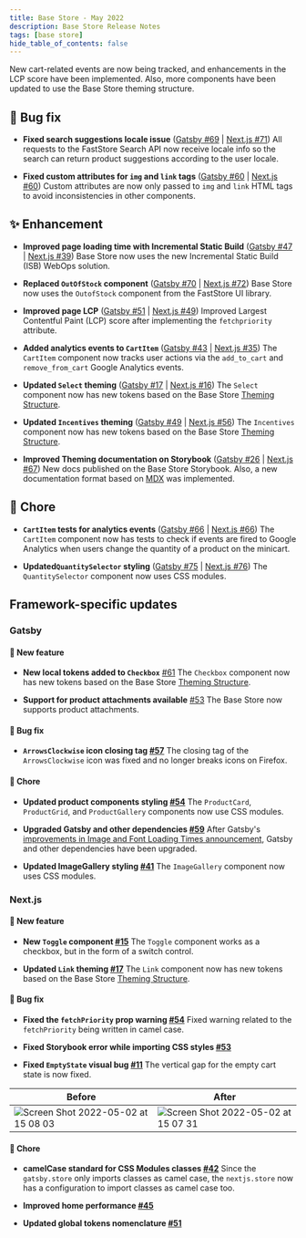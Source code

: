 ```yaml
---
title: Base Store - May 2022
description: Base Store Release Notes 
tags: [base store]
hide_table_of_contents: false
---
```

New cart-related events are now being tracked, and enhancements in the LCP score have been implemented. Also, more components have been updated to use the Base Store theming structure.

<!--truncate-->
## <span role="img" aria-label="bug fix">🐛</span> Bug fix
- **Fixed search suggestions locale issue** ([Gatsby #69](https://github.com/vtex-sites/gatsby.store/pull/69) | [Next.js #71](https://github.com/vtex-sites/nextjs.store/pull/71))
All requests to the FastStore Search API now receive locale info so the search can return product suggestions according to the user locale.

- **Fixed custom attributes for `img` and `link` tags** ([Gatsby #60](https://github.com/vtex-sites/gatsby.store/pull/60) | [Next.js #60](https://github.com/vtex-sites/nextjs.store/pull/60))
Custom attributes are now only passed to `img` and `link` HTML tags to avoid inconsistencies in other components. 
 
 
## <span role="img" aria-label="Enhancement">✨</span> Enhancement 
- **Improved page loading time with Incremental Static Build** ([Gatsby #47](https://github.com/vtex-sites/gatsby.store/pull/47) | [Next.js #39](https://github.com/vtex-sites/nextjs.store/pull/39))
Base Store now uses the new Incremental Static Build (ISB) WebOps solution.

- **Replaced `OutOfStock` component** ([Gatsby #70](https://github.com/vtex-sites/gatsby.store/pull/70) | [Next.js #72](https://github.com/vtex-sites/nextjs.store/pull/72))
Base Store now uses the `OutofStock` component from the FastStore UI library.

- **Improved page LCP** ([Gatsby #51](https://github.com/vtex-sites/gatsby.store/pull/51) | [Next.js #49](https://github.com/vtex-sites/nextjs.store/pull/49))
Improved Largest Contentful Paint (LCP) score after implementing the `fetchpriority` attribute.

- **Added analytics events to `CartItem`** ([Gatsby #43](https://github.com/vtex-sites/gatsby.store/pull/43) | [Next.js #35](https://github.com/vtex-sites/nextjs.store/pull/35))
The `CartItem` component now tracks user actions via the `add_to_cart` and `remove_from_cart` Google Analytics events.

- **Updated `Select` theming** ([Gatsby #17](https://github.com/vtex-sites/gatsby.store/pull/17) | [Next.js #16](https://github.com/vtex-sites/nextjs.store/pull/16))
The `Select` component now has new tokens based on the Base Store [Theming Structure](https://github.com/vtex-sites/base.store/pull/407).

- **Updated `Incentives` theming** ([Gatsby #49](https://github.com/vtex-sites/gatsby.store/pull/49) | [Next.js #56](https://github.com/vtex-sites/nextjs.store/pull/56))
The `Incentives` component now has new tokens based on the Base Store [Theming Structure](https://github.com/vtex-sites/base.store/pull/407).

- **Improved Theming documentation on Storybook** ([Gatsby #26](https://github.com/vtex-sites/gatsby.store/pull/26) | [Next.js #67](https://github.com/vtex-sites/nextjs.store/pull/67))
New docs published on the Base Store Storybook. Also, a new documentation format based on [MDX](https://storybook.js.org/docs/react/writing-docs/mdx) was implemented.
    
## <span role="img" aria-label="chores">🧹</span> Chore 

- **`CartItem` tests for analytics events** ([Gatsby #66](https://github.com/vtex-sites/gatsby.store/pull/66) | [Next.js #66](https://github.com/vtex-sites/nextjs.store/pull/66))
The `CartItem` component now has tests to check if events are fired to Google Analytics when users change the quantity of a product on the minicart.

- **Updated`QuantitySelector` styling** ([Gatsby #75](https://github.com/vtex-sites/gatsby.store/pull/75) | [Next.js #76](https://github.com/vtex-sites/nextjs.store/pull/76))
The `QuantitySelector` component now uses CSS modules.

## Framework-specific updates

### Gatsby
#### <span role="img" aria-label="chores">🎉</span> New feature 
- **New local tokens added to `Checkbox`** [#61](https://github.com/vtex-sites/gatsby.store/pull/61)
The `Checkbox` component now has new tokens based on the Base Store [Theming Structure](https://github.com/vtex-sites/base.store/pull/407).

- **Support for product attachments available** [#53](https://github.com/vtex-sites/gatsby.store/pull/53)
The Base Store now supports product attachments.

#### <span role="img" aria-label="bug fix">🐛</span> Bug fix
- **`ArrowsClockwise` icon closing tag [#57](https://github.com/vtex-sites/gatsby.store/pull/57)**
The closing tag of the `ArrowsClockwise` icon was fixed and no longer breaks icons on Firefox.

#### <span role="img" aria-label="chores">🧹</span> Chore
- **Updated product components styling [#54](https://github.com/vtex-sites/gatsby.store/pull/54)**
The `ProductCard`, `ProductGrid`, and `ProductGallery` components now use CSS modules.

- **Upgraded Gatsby and other dependencies [#59](https://github.com/vtex-sites/gatsby.store/pull/59)**
After Gatsby's [improvements in Image and Font Loading Times announcement](https://www.gatsbyjs.com/docs/reference/release-notes/v4.14/#improvements-in-image-and-font-loading-times), Gatsby and other dependencies have been upgraded.

- **Updated ImageGallery styling [#41](https://github.com/vtex-sites/gatsby.store/pull/41)**
The `ImageGallery` component now uses CSS modules.

### Next.js
#### <span role="img" aria-label="chores">🎉</span> New feature
- **New `Toggle` component [#15](https://github.com/vtex-sites/nextjs.store/pull/15)**
The `Toggle` component works as a checkbox, but in the form of a switch control. 

- **Updated `Link` theming [#17](https://github.com/vtex-sites/nextjs.store/pull/17)**
The `Link` component now has new tokens based on the Base Store [Theming Structure](https://github.com/vtex-sites/base.store/pull/407).

#### <span role="img" aria-label="bug fix">🐛</span> Bug fix

- **Fixed the `fetchPriority` prop warning [#54](https://github.com/vtex-sites/nextjs.store/pull/54)**
Fixed warning related to the `fetchPriority` being written in camel case.

- **Fixed Storybook error while importing CSS styles [#53](https://github.com/vtex-sites/nextjs.store/pull/53)**

- **Fixed `EmptyState` visual bug [#11](https://github.com/vtex-sites/nextjs.store/pull/11)**
The vertical gap for the empty cart state is now fixed.

| Before | After | 
| -------- | -------- | 
| ![Screen Shot 2022-05-02 at 15 08 03](https://user-images.githubusercontent.com/381395/166301327-5d18aaa1-cd0c-47c8-b7b6-c94c3a0c8170.png)     | ![Screen Shot 2022-05-02 at 15 07 31](https://user-images.githubusercontent.com/381395/166301331-223b849d-35ac-4482-9a64-d9f74d1055e4.png)   | 

#### <span role="img" aria-label="chores">🧹</span> Chore
- **camelCase standard for CSS Modules classes [#42](https://github.com/vtex-sites/nextjs.store/pull/42)**
Since the `gatsby.store` only imports classes as camel case, the `nextjs.store` now has a configuration to import classes as camel case too.

- **Improved home performance [#45](https://github.com/vtex-sites/nextjs.store/pull/45)**

- **Updated global tokens nomenclature [#51](https://github.com/vtex-sites/nextjs.store/pull/51)**